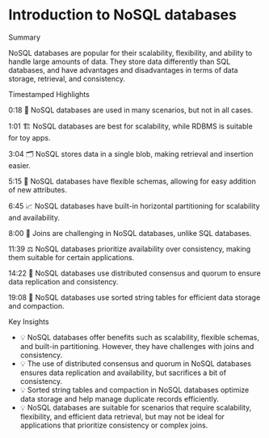 # Introduction to NoSQL databases

Summary

NoSQL databases are popular for their scalability, flexibility, and ability to handle large amounts of data. They store data differently than SQL databases, and have advantages and disadvantages in terms of data storage, retrieval, and consistency.

Timestamped Highlights

0:18
  📅 NoSQL databases are used in many scenarios, but not in all cases.
  
1:01
  🏗️ NoSQL databases are best for scalability, while RDBMS is suitable for toy apps.
  
3:04
  🗂️ NoSQL stores data in a single blob, making retrieval and insertion easier.
  
5:15
  🔄 NoSQL databases have flexible schemas, allowing for easy addition of new attributes.
  
6:45
  📈 NoSQL databases have built-in horizontal partitioning for scalability and availability.
  
8:00
  🔀 Joins are challenging in NoSQL databases, unlike SQL databases.
  
11:39
  ⚖️ NoSQL databases prioritize availability over consistency, making them suitable for certain applications.
  
14:22
  📝 NoSQL databases use distributed consensus and quorum to ensure data replication and consistency.
  
19:08
  🔄 NoSQL databases use sorted string tables for efficient data storage and compaction.
  
  
Key Insights

- 💡 NoSQL databases offer benefits such as scalability, flexible schemas, and built-in partitioning. However, they have challenges with joins and consistency.
- 💡 The use of distributed consensus and quorum in NoSQL databases ensures data replication and availability, but sacrifices a bit of consistency.
- 💡 Sorted string tables and compaction in NoSQL databases optimize data storage and help manage duplicate records efficiently.
- 💡 NoSQL databases are suitable for scenarios that require scalability, flexibility, and efficient data retrieval, but may not be ideal for applications that prioritize consistency or complex joins.
